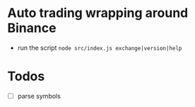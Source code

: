 # Auto trading wrapping around Binance

* run the script
`node src/index.js exchange|version|help`


# Todos

* [ ] parse symbols

